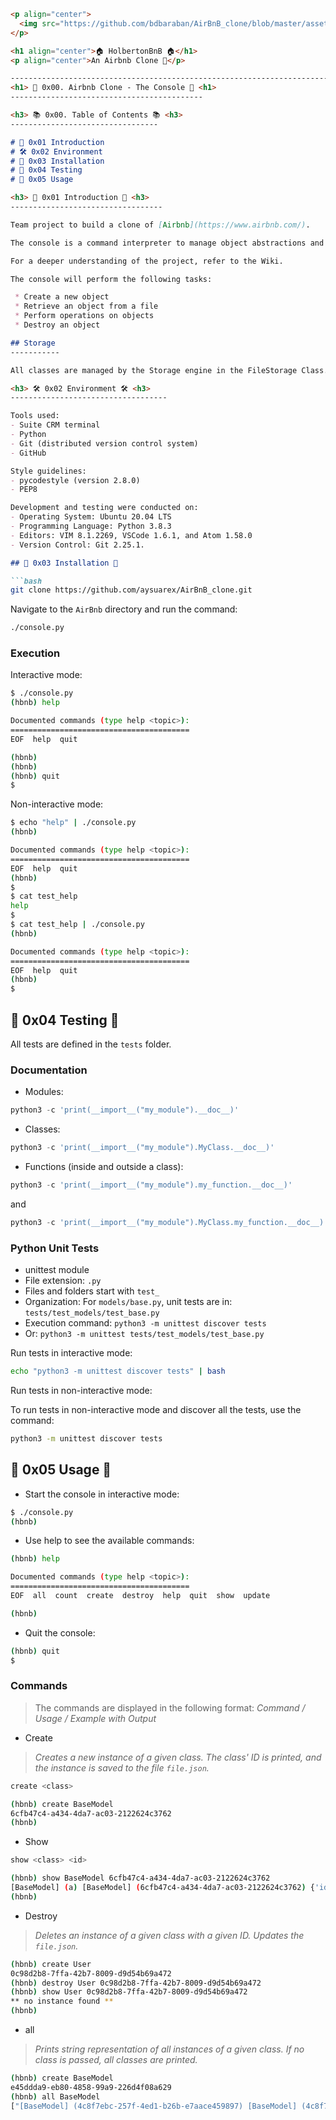 ```markdown
<p align="center">
  <img src="https://github.com/bdbaraban/AirBnB_clone/blob/master/assets/hbnb_logo.png" alt="HolbertonBnB logo">
</p>

<h1 align="center">🏠 HolbertonBnB 🏠</h1>
<p align="center">An Airbnb Clone 🏡</p>

--------------------------------------------------------------------------------------------------------------------
<h1> 🔧 0x00. Airbnb Clone - The Console 🔧 <h1>
-------------------------------------------

<h3> 📚 0x00. Table of Contents 📚 <h3>
---------------------------------

# 📌 0x01 Introduction
# 🛠️ 0x02 Environment
# 🚀 0x03 Installation
# 🧪 0x04 Testing
# 📝 0x05 Usage

<h3> 📌 0x01 Introduction 📌 <h3>
----------------------------------

Team project to build a clone of [Airbnb](https://www.airbnb.com/).

The console is a command interpreter to manage object abstractions and their storage.

For a deeper understanding of the project, refer to the Wiki.

The console will perform the following tasks:

 * Create a new object
 * Retrieve an object from a file
 * Perform operations on objects
 * Destroy an object

## Storage
-----------

All classes are managed by the Storage engine in the FileStorage Class.

<h3> 🛠️ 0x02 Environment 🛠️ <h3>
-----------------------------------

Tools used:
- Suite CRM terminal
- Python
- Git (distributed version control system)
- GitHub

Style guidelines:
- pycodestyle (version 2.8.0)
- PEP8

Development and testing were conducted on:
- Operating System: Ubuntu 20.04 LTS
- Programming Language: Python 3.8.3
- Editors: VIM 8.1.2269, VSCode 1.6.1, and Atom 1.58.0
- Version Control: Git 2.25.1.

## 🚀 0x03 Installation 🚀

```bash
git clone https://github.com/aysuarex/AirBnB_clone.git
```

Navigate to the `AirBnb` directory and run the command:

```bash
./console.py
```

### Execution

Interactive mode:

```bash
$ ./console.py
(hbnb) help

Documented commands (type help <topic>):
========================================
EOF  help  quit

(hbnb)
(hbnb)
(hbnb) quit
$
```

Non-interactive mode:

```bash
$ echo "help" | ./console.py
(hbnb)

Documented commands (type help <topic>):
========================================
EOF  help  quit
(hbnb)
$
$ cat test_help
help
$
$ cat test_help | ./console.py
(hbnb)

Documented commands (type help <topic>):
========================================
EOF  help  quit
(hbnb)
$
```

## 🧪 0x04 Testing 🧪

All tests are defined in the `tests` folder.

### Documentation

- Modules:

```python
python3 -c 'print(__import__("my_module").__doc__)'
```

- Classes:

```python
python3 -c 'print(__import__("my_module").MyClass.__doc__)'
```

- Functions (inside and outside a class):

```python
python3 -c 'print(__import__("my_module").my_function.__doc__)'
```

and

```python
python3 -c 'print(__import__("my_module").MyClass.my_function.__doc__)'
```

### Python Unit Tests

- unittest module
- File extension: `.py`
- Files and folders start with `test_`
- Organization: For `models/base.py`, unit tests are in: `tests/test_models/test_base.py`
- Execution command: `python3 -m unittest discover tests`
- Or: `python3 -m unittest tests/test_models/test_base.py`

Run tests in interactive mode:

```bash
echo "python3 -m unittest discover tests" | bash
```

Run tests in non-interactive mode:

To run tests in non-interactive mode and discover all the tests, use the command:

```bash
python3 -m unittest discover tests
```

## 📝 0x05 Usage 📝

- Start the console in interactive mode:

```bash
$ ./console.py
(hbnb)
```

- Use help to see the available commands:

```bash
(hbnb) help

Documented commands (type help <topic>):
========================================
EOF  all  count  create  destroy  help  quit  show  update

(hbnb)
```

- Quit the console:

```bash
(hbnb) quit
$
```

### Commands

> The commands are displayed in the following format: *Command / Usage / Example with Output*

* Create

> *Creates a new instance of a given class. The class' ID is printed, and the instance is saved to the file `file.json`.*

```bash
create <class>
```

```bash
(hbnb) create BaseModel
6cfb47c4-a434-4da7-ac03-2122624c3762
(hbnb)
```

* Show

```bash
show <class> <id>
```

```bash
(hbnb) show BaseModel 6cfb47c4-a434-4da7-ac03-2122624c3762
[BaseModel] (a) [BaseModel] (6cfb47c4-a434-4da7-ac03-2122624c3762) {'id': '6cfb47c4-a434-4da7-ac03-2122624c3762', 'created_at': datetime.datetime(2021, 11, 14, 3, 28, 45, 571360), 'updated_at': datetime.datetime(2021, 11, 14, 3, 28, 45, 571389)}
(hbnb)
```

* Destroy

> *Deletes an instance of a given class with a given ID.*
> *Updates the `file.json`.*

```bash
(hbnb) create User
0c98d2b8-7ffa-42b7-8009-d9d54b69a472
(hbnb) destroy User 0c98d2b8-7ffa-42b7-8009-d9d54b69a472
(hbnb) show User 0c98d2b8-7ffa-42b7-8009-d9d54b69a472
** no instance found **
(hbnb)
```

* all

> *Prints string representation of all instances of a given class.*
> *If no class is passed, all classes are printed.*

```bash
(hbnb) create BaseModel
e45ddda9-eb80-4858-99a9-226d4f08a629
(hbnb) all BaseModel
["[BaseModel] (4c8f7ebc-257f-4ed1-b26b-e7aace459897) [BaseModel] (4c8f7ebc-257f
